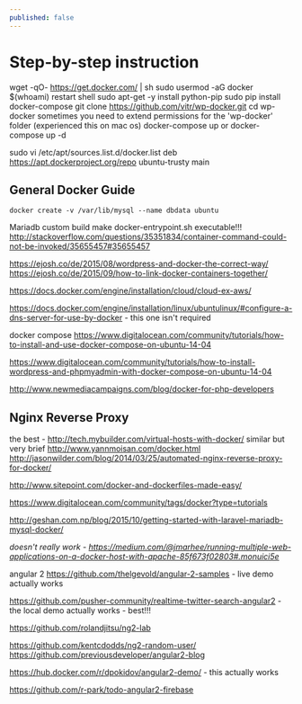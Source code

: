 ```yaml
---
published: false
---
```




# Step-by-step instruction

wget -qO- https://get.docker.com/ | sh
sudo usermod -aG docker $(whoami)
restart shell
sudo apt-get -y install python-pip
sudo pip install docker-compose
git clone https://github.com/vitr/wp-docker.git
cd wp-docker
sometimes you need to extend permissions for the 'wp-docker' folder (experienced this on mac os)
docker-compose up
or
docker-compose up -d


sudo vi /etc/apt/sources.list.d/docker.list
deb https://apt.dockerproject.org/repo ubuntu-trusty main


## General Docker Guide

    docker create -v /var/lib/mysql --name dbdata ubuntu


Mariadb custom build make docker-entrypoint.sh executable!!!
http://stackoverflow.com/questions/35351834/container-command-could-not-be-invoked/35655457#35655457


https://ejosh.co/de/2015/08/wordpress-and-docker-the-correct-way/
https://ejosh.co/de/2015/09/how-to-link-docker-containers-together/

https://docs.docker.com/engine/installation/cloud/cloud-ex-aws/


https://docs.docker.com/engine/installation/linux/ubuntulinux/#configure-a-dns-server-for-use-by-docker - this one isn't required

docker compose
https://www.digitalocean.com/community/tutorials/how-to-install-and-use-docker-compose-on-ubuntu-14-04

https://www.digitalocean.com/community/tutorials/how-to-install-wordpress-and-phpmyadmin-with-docker-compose-on-ubuntu-14-04

http://www.newmediacampaigns.com/blog/docker-for-php-developers


## Nginx Reverse Proxy
the best - http://tech.mybuilder.com/virtual-hosts-with-docker/
similar but very brief http://www.yannmoisan.com/docker.html
http://jasonwilder.com/blog/2014/03/25/automated-nginx-reverse-proxy-for-docker/


http://www.sitepoint.com/docker-and-dockerfiles-made-easy/


https://www.digitalocean.com/community/tags/docker?type=tutorials




http://geshan.com.np/blog/2015/10/getting-started-with-laravel-mariadb-mysql-docker/




_doesn't really work - https://medium.com/@jmarhee/running-multiple-web-applications-on-a-docker-host-with-apache-85f673f02803#.monuici5e_


angular 2
https://github.com/thelgevold/angular-2-samples - live demo actually works


https://github.com/pusher-community/realtime-twitter-search-angular2 - the local demo actually works - best!!!

https://github.com/rolandjitsu/ng2-lab

https://github.com/kentcdodds/ng2-random-user/
https://github.com/previousdeveloper/angular2-blog

https://hub.docker.com/r/dpokidov/angular2-demo/ - this actually works

https://github.com/r-park/todo-angular2-firebase
